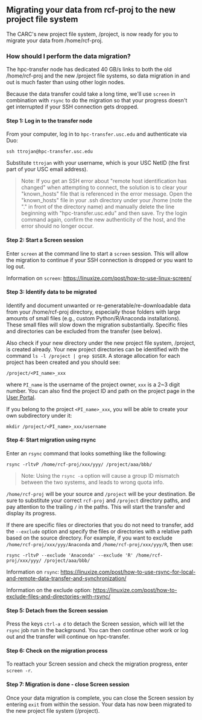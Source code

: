 ## Migrating your data from rcf-proj to the new project file system

The CARC's new project file system, /project, is now ready for you to migrate your data from /home/rcf-proj.

### How should I perform the data migration?

The hpc-transfer node has dedicated 40 GB/s links to both the old /home/rcf-proj and the new /project file systems, so data migration in and out is much faster than using other login nodes.

Because the data transfer could take a long time, we'll use `screen` in combination with `rsync` to do the migration so that your progress doesn't get interrupted if your SSH connection gets dropped. 

#### Step 1: Log in to the transfer node

From your computer, log in to `hpc-transfer.usc.edu` and authenticate via Duo:

```
ssh ttrojan@hpc-transfer.usc.edu
```

Substitute `ttrojan` with your username, which is your USC NetID (the first part of your USC email address).

> Note: If you get an SSH error about "remote host identification has changed" when attempting to connect, the solution is to clear your "known_hosts" file that is referenced in the error message. Open the "known_hosts" file in your .ssh directory under your /home (note the "." in front of the directory name) and manually delete the line beginning with "hpc-transfer.usc.edu" and then save. Try the login command again, confirm the new authenticity of the host, and the error should no longer occur.

#### Step 2: Start a Screen session

Enter `screen` at the command line to start a `screen` session. This will allow the migration to continue if your SSH connection is dropped or you want to log out.

Information on `screen`: https://linuxize.com/post/how-to-use-linux-screen/

#### Step 3: Identify data to be migrated

Identify and document unwanted or re-generatable/re-downloadable data from your /home/rcf-proj directory, especially those folders with large amounts of small files (e.g., custom Python/R/Anaconda installations). These small files will slow down the migration substantially. Specific files and directories can be excluded from the transfer (see below).

Also check if your new directory under the new project file system, /project, is created already. Your new project directories can be identified with the command `ls -l /project | grep $USER`. A storage allocation for each project has been created and you should see:

```
/project/<PI_name>_xxx
```

where `PI_name` is the username of the project owner, `xxx` is a 2~3 digit number. You can also find the project ID and path on the project page in the [User Portal](https://carc.usc.edu/user-information/user-guides/high-performance-computing/research-computing-user-portal).

If you belong to the project `<PI_name>_xxx`, you will be able to create your own subdirectory under it:

```
mkdir /project/<PI_name>_xxx/username
```

#### Step 4: Start migration using rsync

Enter an `rsync` command that looks something like the following:

```
rsync -rltvP /home/rcf-proj/xxx/yyy/ /project/aaa/bbb/
```
> Note: Using the `rsync -a` option will cause a group ID mismatch between the two systems, and leads to wrong quota info.

`/home/rcf-proj` will be your source and `/project` will be your destination. Be sure to substitute your correct `rcf-proj` and `/project` directory paths, and pay attention to the trailing `/` in the paths. This will start the transfer and display its progress.

If there are specific files or directories that you do not need to transfer, add the `--exclude` option and specify the files or directories with a relative path based on the source directory. For example, if you want to exclude `/home/rcf-proj/xxx/yyy/Anaconda` and `/home/rcf-proj/xxx/yyy/R`, then use:

```
rsync -rltvP --exclude 'Anaconda' --exclude 'R' /home/rcf-proj/xxx/yyy/ /project/aaa/bbb/
```

Information on `rsync`: https://linuxize.com/post/how-to-use-rsync-for-local-and-remote-data-transfer-and-synchronization/  

Information on the exclude option: https://linuxize.com/post/how-to-exclude-files-and-directories-with-rsync/

#### Step 5: Detach from the Screen session

Press the keys `ctrl-a d` to detach the Screen session, which will let the `rsync` job run in the background. You can then continue other work or log out and the transfer will continue on hpc-transfer.

#### Step 6: Check on the migration process

To reattach your Screen session and check the migration progress, enter `screen -r`.

#### Step 7: Migration is done - close Screen session

Once your data migration is complete, you can close the Screen session by entering `exit` from within the session. Your data has now been migrated to the new project file system (/project).

